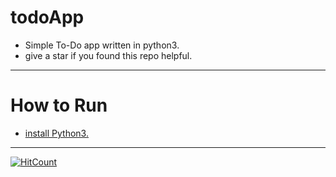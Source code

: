 # todoApp
* Simple To-Do app written in python3.
* give a star if you found this repo helpful.
---
# How to Run
* [install Python3.](https://www.python.org/downloads/)
---

[![HitCount](http://hits.dwyl.io/SachinNishal/Algorithms-in-Python.svg)](http://hits.dwyl.io/SachinNishal/Algorithms-in-Python)